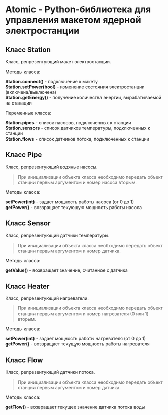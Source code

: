 # Atomic - Python-библиотека для управления макетом ядерной электростанции
  
## Класс Station
Класс, репрезентующий макет электростанции.  
  
Методы класса:  
  
**Station.connect()** - подключение к макету  
**Station.setPower(bool)** - изменение состояния электростанции (включена/выключена)  
**Station.getEnergy()** - получение количества энергии, вырабатываемой на станации  
  
Переменные класса:  
  
**Station.pipes** - список насосов, подключенных к станции  
**Station.sensors** - список датчиков температуры, подключенных к станции  
**Station.flows** - список датчиков потока, подключенных к станции  
  
## Класс Pipe  
Класс, репрезентующий водяные насосы.  
> При инициализации объекта класса необходимо передать объект станции первым аргументом и номер насоса вторым.  

Методы класса:  
  
**setPower(int)** - задает мощность работы насоса (от 0 до 1)  
**getPower()** - возвращает текующую мощность работы насоса  
    
## Класс Sensor
Класс, репрезентующий датчики температуры.  
> При инициализации объекта класса необходимо передать объект станции первым аргументом и номер датчика.  

Методы класса:  
  
**getValue()** - возвращает значение, считанное с датчика  
  
## Класс Heater
Класс, репрезентующий нагреватели.  
> При инициализации объекта класса необходимо передать объект станции первым аргументом и номер нагревателя (0 или 1) вторым.  
   
Методы класса:  
  
**setPower(int)** - задает мощность работы нагревателя (от 0 до 1)  
**getPower()** - возвращает текущую мощность работы нагревателя  
  
## Класс Flow
Класс, репрезентующий датчики потока.  
> При инициализации объекта класса необходимо передать объект станции первым аргументом и номер датчика.  
  
Методы класса:  
  
**getFlow()** - возвращает текущее значение датчика потока воды  
